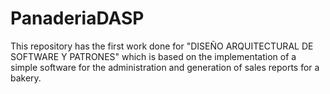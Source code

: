 # PanaderiaDASP
This repository has the first work done for "DISEÑO ARQUITECTURAL DE SOFTWARE Y PATRONES" which is based on the implementation of a simple software for the administration and generation of sales reports for a bakery.
